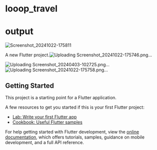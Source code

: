# looop_travel
# output

![Screenshot_20241022-175811](https://github.com/user-attachments/assets/4adcf76b-fad4-465f-b24f-eb069c2a7265)

A new Flutter project.![Uploading Screenshot_20241022-175746.png…]()

![Uploading Screenshot_20240403-102725.png…]()
![Uploading Screenshot_20241022-175758.png…]()

## Getting Started

This project is a starting point for a Flutter application.

A few resources to get you started if this is your first Flutter project:

- [Lab: Write your first Flutter app](https://docs.flutter.dev/get-started/codelab)
- [Cookbook: Useful Flutter samples](https://docs.flutter.dev/cookbook)

For help getting started with Flutter development, view the
[online documentation](https://docs.flutter.dev/), which offers tutorials,
samples, guidance on mobile development, and a full API reference.

